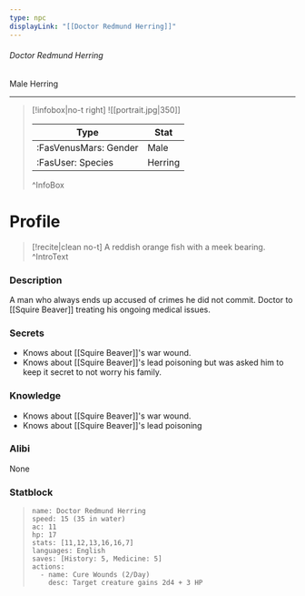 ```yaml
---
type: npc
displayLink: "[[Doctor Redmund Herring]]"
---
```


###### Doctor Redmund Herring
<span class="sub2">Male Herring </span>
___

> [!infobox|no-t right]
> ![[portrait.jpg|350]]
>
> | Type | Stat |
> | ---- | ---- |
> | :FasVenusMars: Gender | Male |
> | :FasUser: Species | Herring |
>^InfoBox

# Profile

> [!recite|clean no-t]
>	A reddish orange fish with a meek bearing.
>^IntroText

### Description
A man who always ends up accused of crimes he did not commit. Doctor to [[Squire Beaver]] treating his ongoing medical issues.

### Secrets
- Knows about [[Squire Beaver]]'s war wound.
- Knows about [[Squire Beaver]]'s lead poisoning but was asked him to keep it secret to not worry his family.

### Knowledge
- Knows about [[Squire Beaver]]'s war wound.
- Knows about [[Squire Beaver]]'s lead poisoning

### Alibi 
None

### Statblock
>```statblock
> name: Doctor Redmund Herring
> speed: 15 (35 in water)
> ac: 11
> hp: 17
> stats: [11,12,13,16,16,7]
> languages: English
> saves: [History: 5, Medicine: 5]
> actions:
>   - name: Cure Wounds (2/Day)
>     desc: Target creature gains 2d4 + 3 HP
